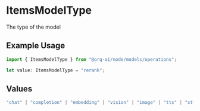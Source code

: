 # ItemsModelType

The type of the model

## Example Usage

```typescript
import { ItemsModelType } from "@orq-ai/node/models/operations";

let value: ItemsModelType = "rerank";
```

## Values

```typescript
"chat" | "completion" | "embedding" | "vision" | "image" | "tts" | "stt" | "rerank" | "moderations"
```